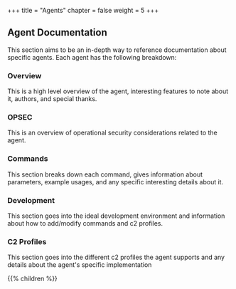 +++
title = "Agents"
chapter = false
weight = 5
+++

## Agent Documentation

This section aims to be an in-depth way to reference documentation about specific agents. Each agent has the following breakdown:

### Overview

This is a high level overview of the agent, interesting features to note about it, authors, and special thanks.

### OPSEC

This is an overview of operational security considerations related to the agent.

### Commands

This section breaks down each command, gives information about parameters, example usages, and any specific interesting details about it.

### Development

This section goes into the ideal development environment and information about how to add/modify commands and c2 profiles.

### C2 Profiles

This section goes into the different c2 profiles the agent supports and any details about the agent's specific implementation

{{% children  %}}
